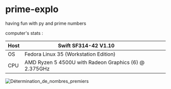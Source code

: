 # prime-explo

having fun with py and prime numbers

computer's stats :

| Host | Swift SF314-42 V1.10                                  |   |   |   |
|------|-------------------------------------------------------|---|---|---|
| OS   | Fedora Linux 35 (Workstation Edition)                 |   |   |   |
| CPU  | AMD Ryzen 5 4500U with Radeon Graphics (6) @ 2.375GHz |   |   |   |

![Détermination_de_nombres_premiers](https://user-images.githubusercontent.com/48366000/155843267-4ebd204d-59f0-4ace-b59b-ea5d0c314ccb.png)
